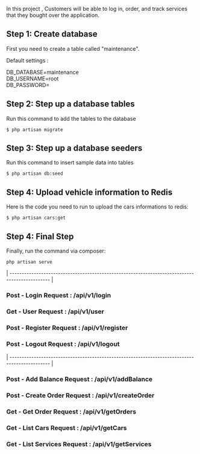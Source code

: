 In this project , Customers will be able to log in, order, and track services that they bought over the application.


## Step 1: Create database 

First you need to create a table called "maintenance". 

Default settings : 

DB_DATABASE=maintenance
<br>
DB_USERNAME=root
<br>
DB_PASSWORD=

## Step 2: Step up a database tables

Run this command to add the tables to the database

```
$ php artisan migrate
```

## Step 3: Step up a database seeders

Run this command to insert sample data into tables

```
$ php artisan db:seed
```
## Step 4: Upload vehicle information to Redis

Here is the code you need to run to upload the cars informations to redis:

```
$ php artisan cars:get
```
## Step 4: Final Step
Finally, run the command via composer:

```
php artisan serve
```
| ---------------------------------------------------------------------------------------------- |

### Post - Login Request : /api/v1/login	

### Get - User Request : /api/v1/user

### Post - Register Request : /api/v1/register

### Post - Logout Request : /api/v1/logout

| ---------------------------------------------------------------------------------------------- |

### Post - Add Balance Request : /api/v1/addBalance

### Post - Create Order Request : /api/v1/createOrder

### Get - Get Order Request : /api/v1/getOrders

### Get - List Cars Request : /api/v1/getCars

### Get - List Services Request : /api/v1/getServices
